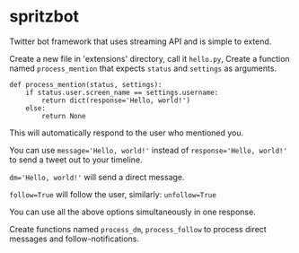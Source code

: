 spritzbot
=========

Twitter bot framework that uses streaming API and is simple to extend.

Create a new file in 'extensions' directory, call it ``hello.py``,
Create a function named ``process_mention`` that expects ``status`` and
``settings`` as arguments.

```
def process_mention(status, settings):
    if status.user.screen_name == settings.username:
        return dict(response='Hello, world!')
    else:
        return None
```

This will automatically respond to the user who mentioned you.

You can use ``message='Hello, world!'`` instead of
``response='Hello, world!'`` to send a tweet out to your timeline.

``dm='Hello, world!'`` will send a direct message.

``follow=True`` will follow the user, similarly: ``unfollow=True``

You can use all the above options simultaneously in one response.

Create functions named ``process_dm``, ``process_follow`` to process
direct messages and follow-notifications.
